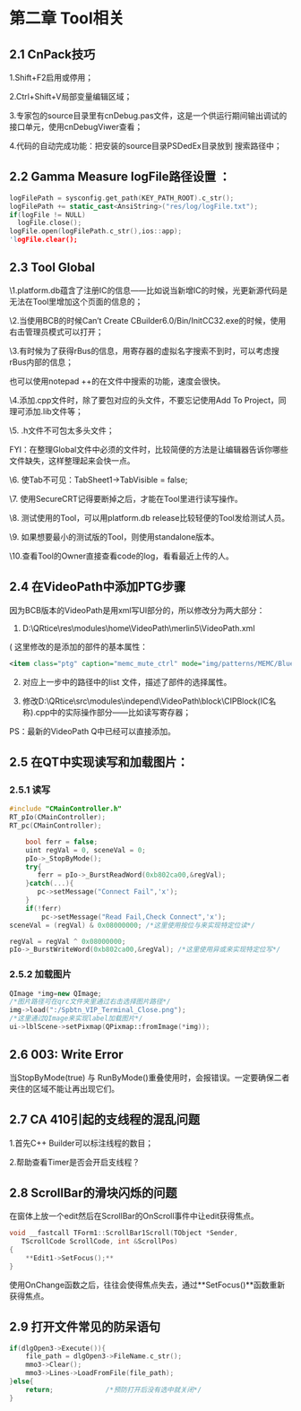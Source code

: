 # 第二章 Tool相关

## 2.1 CnPack技巧

1.Shift+F2启用或停用；

2.Ctrl+Shift+V局部变量编辑区域；

3.专家包的source目录里有cnDebug.pas文件，这是一个供运行期间输出调试的接口单元，使用cnDebugViwer查看；

4.代码的自动完成功能：把安装的source目录PSDedEx目录放到 搜索路径中；

## 2.2 Gamma Measure logFile路径设置 ：

~~~C++
logFilePath = sysconfig.get_path(KEY_PATH_ROOT).c_str();
logFilePath += static_cast<AnsiString>("res/log/logFile.txt");
if(logFile != NULL)
  logFile.close();
logFile.open(logFilePath.c_str(),ios::app);
'logFile.clear();
~~~

## 2.3 Tool Global

\1.platform.db蕴含了注册IC的信息——比如说当新增IC的时候，光更新源代码是无法在Tool里增加这个页面的信息的；

\2.当使用BCB的时候Can’t Create CBuilder6.0/Bin/InitCC32.exe的时候，使用右击管理员模式可以打开；

\3.有时候为了获得rBus的信息，用寄存器的虚拟名字搜索不到时，可以考虑搜rBus内部的信息；

也可以使用notepad ++的在文件中搜索的功能，速度会很快。

\4.添加.cpp文件时，除了要包对应的头文件，不要忘记使用Add To Project，同理可添加.lib文件等；

\5. .h文件不可包太多头文件；

 FYI：在整理Global文件中必须的文件时，比较简便的方法是让编辑器告诉你哪些文件缺失，这样整理起来会快一点。

\6. 使Tab不可见：TabSheet1->TabVisible = false;

\7. 使用SecureCRT记得要断掉之后，才能在Tool里进行读写操作。

\8.  测试使用的Tool，可以用platform.db release比较轻便的Tool发给测试人员。

\9. 如果想要最小的测试版的Tool，则使用standalone版本。

\10.查看Tool的Owner直接查看code的log，看看最近上传的人。

## 2.4 在VideoPath中添加PTG步骤

因为BCB版本的VideoPath是用xml写UI部分的，所以修改分为两大部分：

1. D:\QRtice\res\modules\home\VideoPath\merlin5\VideoPath.xml

( 这里修改的是添加的部件的基本属性：

~~~xml
<item class="ptg" caption="memc_mute_ctrl" mode="img/patterns/MEMC/Blue_Screen"/> 
~~~

2. 对应上一步中的路径中的list 文件，描述了部件的选择属性。

3. 修改D:\QRtice\src\modules\independ\VideoPath\block\CIPBlock(IC名称).cpp中的实际操作部分——比如读写寄存器；

PS：最新的VideoPath Q中已经可以直接添加。

## 2.5 在QT中实现读写和加载图片：

### 2.5.1 读写

~~~C++
#include "CMainController.h"
RT_pIo(CMainController);
RT_pc(CMainController);

    bool ferr = false;
    uint regVal = 0, sceneVal = 0;
    pIo->_StopByMode();
    try{
       ferr = pIo->_BurstReadWord(0xb802ca00,&regVal);
    }catch(...){
       pc->setMessage("Connect Fail",'x');
    }
    if(!ferr)
        pc->setMessage("Read Fail,Check Connect",'x');
sceneVal = (regVal) & 0x08000000; /*这里使用按位与来实现特定位读*/

regVal = regVal ^ 0x08000000;
pIo->_BurstWriteWord(0xb802ca00,&regVal); /*这里使用异或来实现特定位写*/

~~~

### 2.5.2 加载图片

~~~C++
QImage *img=new QImage;
/*图片路径可在qrc文件夹里通过右击选择图片路径*/
img->load(":/Spbtn_VIP_Terminal_Close.png");
/*这里通过QImage来实现label加载图片*/
ui->lblScene->setPixmap(QPixmap::fromImage(*img));

~~~

## 2.6 003: Write Error

当StopByMode(true) 与 RunByMode()重叠使用时，会报错误。一定要确保二者夹住的区域不能让再出现它们。

## 2.7 CA 410引起的支线程的混乱问题

1.首先C++ Builder可以标注线程的数目；

2.帮助查看Timer是否会开启支线程？

## 2.8 ScrollBar的滑块闪烁的问题

在窗体上放一个edit然后在ScrollBar的OnScroll事件中让edit获得焦点。

~~~C++
void __fastcall TForm1::ScrollBar1Scroll(TObject *Sender,
   TScrollCode ScrollCode, int &ScrollPos)
{
    **Edit1->SetFocus();**
}
~~~

使用OnChange函数之后，往往会使得焦点失去，通过**SetFocus()**函数重新获得焦点。

## 2.9 打开文件常见的防呆语句

```C++
if(dlgOpen3->Execute()){                   
    file_path = dlgOpen3->FileName.c_str();
    mmo3->Clear();
    mmo3->Lines->LoadFromFile(file_path);
}else{
    return;				/*预防打开后没有选中就关闭*/
}
```


